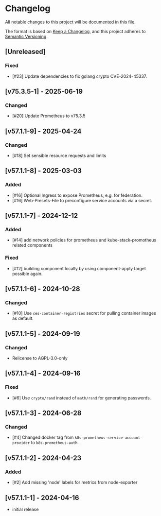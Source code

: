 # Changelog

All notable changes to this project will be documented in this file.

The format is based on [Keep a Changelog](https://keepachangelog.com/en/1.0.0/),
and this project adheres to [Semantic Versioning](https://semver.org/spec/v2.0.0.html).

## [Unreleased]

### Fixed
- [#23] Update dependencies to fix golang crypto CVE-2024-45337.

## [v75.3.5-1] - 2025-06-19

### Changed
- [#20] Update Prometheus to v75.3.5

## [v57.1.1-9] - 2025-04-24
### Changed
- [#18] Set sensible resource requests and limits

## [v57.1.1-8] - 2025-03-03
### Added
- [#16] Optional Ingress to expose Prometheus, e.g. for federation.
- [#16] Web-Presets-File to preconfigure service accounts via a secret.

## [v57.1.1-7] - 2024-12-12
### Added
- [#14] add network policies for prometheus and kube-stack-promotheus related components

### Fixed
- [#12] building component locally by using component-apply target possible again.

## [v57.1.1-6] - 2024-10-28
### Changed
- [#10] Use `ces-container-registries` secret for pulling container images as default.

## [v57.1.1-5] - 2024-09-19
### Changed
- Relicense to AGPL-3.0-only

## [v57.1.1-4] - 2024-09-16
### Fixed
- [#6] Use `crypto/rand` instead of `math/rand` for generating passwords.

## [v57.1.1-3] - 2024-06-28
### Changed
- [#4] Changed docker tag from `k8s-prometheus-service-account-provider` to `k8s-prometheus-auth`.

## [v57.1.1-2] - 2024-04-23
### Added
- [#2] Add missing 'node' labels for metrics from node-exporter

## [v57.1.1-1] - 2024-04-16
- initial release
